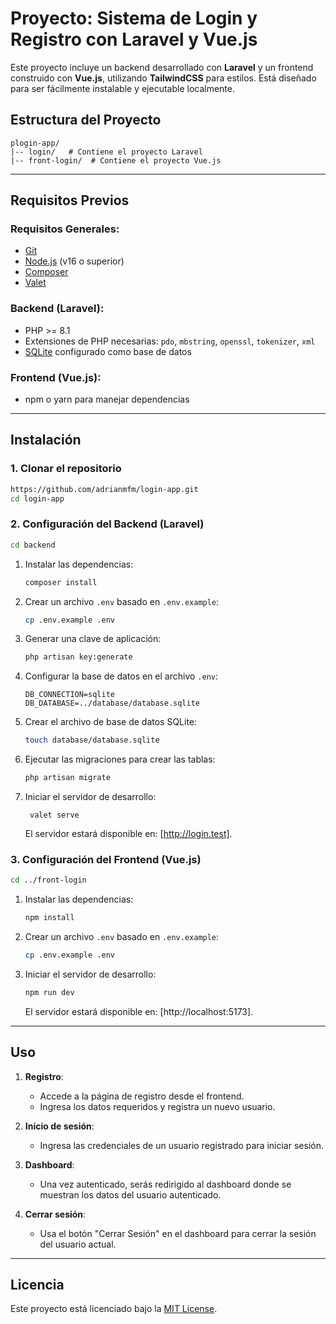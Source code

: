 # Proyecto: Sistema de Login y Registro con Laravel y Vue.js

Este proyecto incluye un backend desarrollado con **Laravel** y un frontend construido con **Vue.js**, utilizando **TailwindCSS** para estilos. Está diseñado para ser fácilmente instalable y ejecutable localmente.

## Estructura del Proyecto
```
plogin-app/
|-- login/   # Contiene el proyecto Laravel
|-- front-login/  # Contiene el proyecto Vue.js
```

---

## Requisitos Previos

### Requisitos Generales:
- [Git](https://git-scm.com/)
- [Node.js](https://nodejs.org/) (v16 o superior)
- [Composer](https://getcomposer.org/)
- [Valet](https://laravel.com/docs/valet) 

### Backend (Laravel):
- PHP >= 8.1
- Extensiones de PHP necesarias: `pdo`, `mbstring`, `openssl`, `tokenizer`, `xml`
- [SQLite](https://www.sqlite.org/index.html) configurado como base de datos

### Frontend (Vue.js):
- npm o yarn para manejar dependencias

---

## Instalación

### 1. Clonar el repositorio
```bash
https://github.com/adrianmfm/login-app.git
cd login-app
```

### 2. Configuración del Backend (Laravel)
```bash
cd backend
```
1. Instalar las dependencias:
   ```bash
   composer install
   ```

2. Crear un archivo `.env` basado en `.env.example`:
   ```bash
   cp .env.example .env
   ```

3. Generar una clave de aplicación:
   ```bash
   php artisan key:generate
   ```

4. Configurar la base de datos en el archivo `.env`:
   ```env
   DB_CONNECTION=sqlite
   DB_DATABASE=../database/database.sqlite
   ```

5. Crear el archivo de base de datos SQLite:
   ```bash
   touch database/database.sqlite
   ```

6. Ejecutar las migraciones para crear las tablas:
   ```bash
   php artisan migrate
   ```

7. Iniciar el servidor de desarrollo:
   ```valet link login
    valet serve

   ```
   El servidor estará disponible en: [http://login.test].

### 3. Configuración del Frontend (Vue.js)
```bash
cd ../front-login
```
1. Instalar las dependencias:
   ```bash
   npm install
   ```

2. Crear un archivo `.env` basado en `.env.example`:
   ```bash
   cp .env.example .env
   ```

3. Iniciar el servidor de desarrollo:
   ```bash
   npm run dev
   ```
   El servidor estará disponible en: [http://localhost:5173].

---

## Uso

1. **Registro**:
   - Accede a la página de registro desde el frontend.
   - Ingresa los datos requeridos y registra un nuevo usuario.

2. **Inicio de sesión**:
   - Ingresa las credenciales de un usuario registrado para iniciar sesión.

3. **Dashboard**:
   - Una vez autenticado, serás redirigido al dashboard donde se muestran los datos del usuario autenticado.

4. **Cerrar sesión**:
   - Usa el botón "Cerrar Sesión" en el dashboard para cerrar la sesión del usuario actual.

---


## Licencia
Este proyecto está licenciado bajo la [MIT License](https://opensource.org/licenses/MIT).

